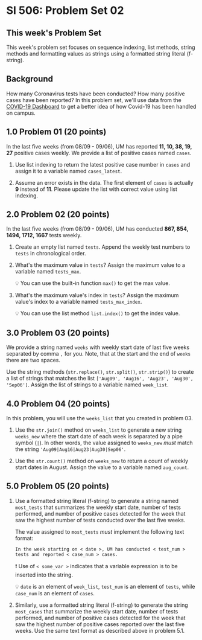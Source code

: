 # SI 506: Problem Set 02

## This week's Problem Set

This week's problem set focuses on sequence indexing, list methods, string methods and formatting
values as strings using a formatted string literal (f-string).

## Background

How many Coronavirus tests have been conducted? How many positive cases have been reported? In this
problem set, we'll use data from the [COVID-19 Dashboard](https://campusblueprint.umich.edu/dashboard/)
to get a better idea of how Covid-19 has been handled on campus.

## 1.0 Problem 01 (20 points)

In the last five weeks (from 08/09 - 09/06), UM has reported **11, 10, 38, 19, 27** positive cases
weekly. We provide a list of positive cases named `cases`.

1. Use list indexing to return the latest positive case number in `cases` and assign it to a variable
   named `cases_latest`.

2. Assume an error exists in the data. The first element of `cases` is actually **9** instead of
   **11**. Please update the list with correct value using list indexing.

## 2.0 Problem 02 (20 points)

In the last five weeks (from 08/09 - 09/06), UM has conducted **867, 854, 1494, 1712, 1667** tests
weekly.

1. Create an empty list named `tests`. Append the weekly test numbers to `tests` in chronological
   order.

2. What's the maximum value in `tests`? Assign the maximum value to a variable named `tests_max`.

   :bulb: You can use the built-in function `max()` to get the max value.

3. What's the maximum value's index in `tests`? Assign the maximum value's index to a variable
   named `tests_max_index`.

   :bulb: You can use the list method  `list.index()` to get the index value.

## 3.0 Problem 03 (20 points)

We provide a string named `weeks` with weekly start date of last five weeks separated by comma `,`
for you. Note, that at the start and the end of `weeks` there are two spaces.

Use the string methods (`str.replace()`, `str.split()`, `str.strip()`) to create a list of strings
that matches the list `['Aug09', 'Aug16', 'Aug23', 'Aug30', 'Sep06']`. Assign the list of strings to
a variable named `week_list`.

## 4.0 Problem 04 (20 points)

In this problem, you will use the `weeks_list` that you created in problem 03.

1. Use the `str.join()` method on `weeks_list` to generate a new string `weeks_new` where the
   start date of each week is separated by a pipe symbol (`|`). In other words, the value assigned
   to `weeks_new` _must_ match the string `'Aug09|Aug16|Aug23|Aug30|Sep06'`.

2. Use the `str.count()` method on `weeks_new` to return a count of weekly start dates in August.
   Assign the value to a variable named `aug_count`.

## 5.0 Problem 05 (20 points)

1. Use a formatted string literal (f-string) to generate a string named `most_tests` that summarizes
   the weekly start date, number of tests performed, and number of positive cases detected for the week that saw the highest number of tests conducted over the last five weeks.

   The value assigned to `most_tests` _must_ implement the following text format:

    ```commandline
    In the week starting on < date >, UM has conducted < test_num > tests and reported < case_num > cases.
    ```

    :exclamation: Use of `< some_var >` indicates that a variable expression is to be inserted into the
    string.

   :bulb: `date` is an element of `week_list`, `test_num` is an element of `tests`, while `case_num`
   is an element of `cases`.

2. Similarly, use a formatted string literal (f-string) to generate the string `most_cases` that
   summarize the weekly start date, number of tests performed, and number of positive cases detected
   for the week that saw the highest number of positive cases reported over the last five weeks. Use
   the same text format as described above in problem 5.1.
